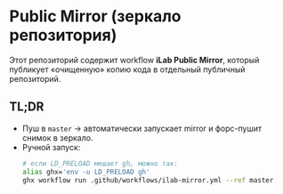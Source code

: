 # Public Mirror (зеркало репозитория)

Этот репозиторий содержит workflow **iLab Public Mirror**, который публикует «очищенную» копию кода в отдельный публичный репозиторий.

## TL;DR

- Пуш в `master` → автоматически запускает mirror и форс-пушит снимок в зеркало.
- Ручной запуск:  
  ```bash
  # если LD_PRELOAD мешает gh, можно так:
  alias ghx='env -u LD_PRELOAD gh'
  ghx workflow run .github/workflows/ilab-mirror.yml --ref master
